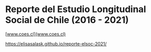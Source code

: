 # Reporte del Estudio Longitudinal Social de Chile (2016 - 2021)

[www.coes.cl](www.coes.cl)

https://elisasalask.github.io/reporte-elsoc-2021/
